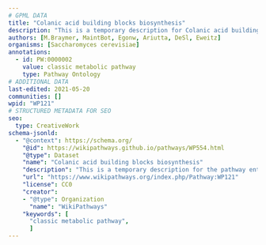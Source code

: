 ```yaml
---
# GPML DATA
title: "Colanic acid building blocks biosynthesis"
description: "This is a temporary description for Colanic acid building blocks biosynthesis"
authors: [M.Braymer, MaintBot, Egonw, Ariutta, DeSl, Eweitz]
organisms: [Saccharomyces cerevisiae]
annotations:
  - id: PW:0000002
    value: classic metabolic pathway
    type: Pathway Ontology
# ADDITIONAL DATA
last-edited: 2021-05-20
communities: []
wpid: "WP121"
# STRUCTURED METADATA FOR SEO
seo:
  type: CreativeWork
schema-jsonld:
  - "@context": https://schema.org/
    "@id": https://wikipathways.github.io/pathways/WP554.html
    "@type": Dataset
    "name": "Colanic acid building blocks biosynthesis"
    "description": "This is a temporary description for the pathway entitled: Colanic acid building blocks biosynthesis"
    "url": "https://www.wikipathways.org/index.php/Pathway:WP121"
    "license": CC0
    "creator":
    - "@type": Organization
      "name": "WikiPathways"
    "keywords": [
      "classic metabolic pathway",
      ]
---
```

